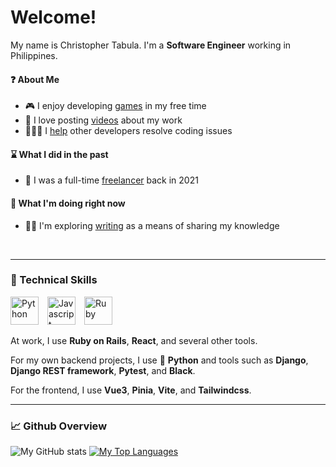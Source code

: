 # Welcome!
My name is Christopher Tabula. I'm a **Software Engineer** working in Philippines.

#### ❓ About Me
- 🎮 I enjoy developing [games](https://netervati.itch.io/) in my free time
- 📼 I love posting [videos](https://www.youtube.com/channel/UCgUi5Rnx51H1nHSX6Rl99Kg) about my work
- 👨🏽‍🏫 I [help](https://stackoverflow.com/users/17811563/christopher-tabula) other developers resolve coding issues

#### ⌛ What I did in the past
-  🌱 I was a full-time [freelancer](https://www.upwork.com/freelancers/~0107c82810d5582362) back in 2021
#### 📅 What I'm doing right now
- ✍🏽 I'm exploring [writing](https://dev.to/netervati) as a means of sharing my knowledge
<br>
<hr>

### 🧰 Technical Skills
<img style="margin-right: 10px" width=45 title="Python" src="https://cdn.jsdelivr.net/gh/devicons/devicon/icons/python/python-original.svg" /> <img style="margin-right: 10px" width=45 title="Javascript"  src="https://cdn.jsdelivr.net/gh/devicons/devicon/icons/javascript/javascript-original.svg" /> <img style="margin-right: 10px" width=45 title="Ruby" src="https://cdn.jsdelivr.net/gh/devicons/devicon/icons/ruby/ruby-original.svg" />

At work, I use **Ruby on Rails**, **React**, and several other tools.

For my own backend projects, I  use 🐍 **Python** and tools such as **Django**, **Django REST framework**, **Pytest**, and **Black**.

For the frontend, I use **Vue3**, **Pinia**, **Vite**, and **Tailwindcss**.
<br>
<hr>

### 📈 Github Overview
![My GitHub stats](https://github-readme-stats.vercel.app/api?username=netervati&theme=default&show_icons=true)
[![My Top Languages](https://github-readme-stats.vercel.app/api/top-langs/?username=netervati&layout=compact)](https://github.com/netervati/github-readme-stats)

